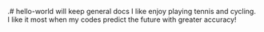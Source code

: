 .# hello-world
will keep general docs
I like enjoy playing tennis and cycling. I like it most when my codes predict the future with greater accuracy!
